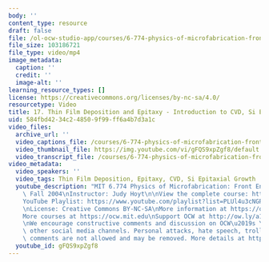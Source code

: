 ```yaml
---
body: ''
content_type: resource
draft: false
file: /ol-ocw-studio-app/courses/6-774-physics-of-microfabrication-front-end-processing-fall-2004/mit6_774f04_lec17_360p_16_9.mp4
file_size: 103186721
file_type: video/mp4
image_metadata:
  caption: ''
  credit: ''
  image-alt: ''
learning_resource_types: []
license: https://creativecommons.org/licenses/by-nc-sa/4.0/
resourcetype: Video
title: 17. Thin Film Deposition and Epitaxy - Introduction to CVD, Si Epitaxial Growth
uid: 584fbd42-34c2-4850-9f99-ff6a4b7d3a1c
video_files:
  archive_url: ''
  video_captions_file: /courses/6-774-physics-of-microfabrication-front-end-processing-fall-2004/1sSADV3Iiuifbp51EEBEB0v15lnIZkjBA_transcript.webvtt
  video_thumbnail_file: https://img.youtube.com/vi/gFQS9xpZgf8/default.jpg
  video_transcript_file: /courses/6-774-physics-of-microfabrication-front-end-processing-fall-2004/1sSADV3Iiuifbp51EEBEB0v15lnIZkjBA_transcript.pdf
video_metadata:
  video_speakers: ''
  video_tags: Thin Film Deposition, Epitaxy, CVD, Si Epitaxial Growth
  youtube_description: "MIT 6.774 Physics of Microfabrication: Front End Processing,\
    \ Fall 2004\nInstructor: Judy Hoyt\n\nView the complete course: https://ocw.mit.edu/courses/6-774-physics-of-microfabrication-front-end-processing-fall-2004/\n\
    YouTube Playlist: https://www.youtube.com/playlist?list=PLUl4u3cNGP61IMhYaHL_x-RzNUIDJD9XK\n\
    \nLicense: Creative Commons BY-NC-SA\nMore information at https://ocw.mit.edu/terms\n\
    More courses at https://ocw.mit.edu\nSupport OCW at http://ow.ly/a1If50zVRlQ\n\
    \nWe encourage constructive comments and discussion on OCW\u2019s YouTube and\
    \ other social media channels. Personal attacks, hate speech, trolling, and inappropriate\
    \ comments are not allowed and may be removed. More details at https://ocw.mit.edu/comments."
  youtube_id: gFQS9xpZgf8
---
```

